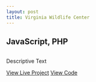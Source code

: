 ```yaml
---
layout: post
title: Virginia Wildlife Center
---
```


## JavaScript, PHP
<img src="">
<p>Descriptive Text</p>
<a href="">View Live Project</a>
<a href="">View Code</a>
